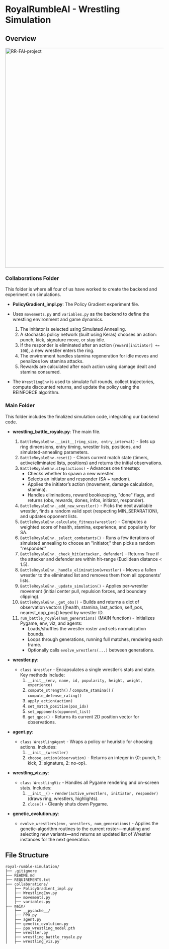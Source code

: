 # RoyalRumbleAI - Wrestling Simulation

## Overview

<img width="699" alt="RR-FAI-project" src="https://github.com/user-attachments/assets/199d21c8-a812-41be-a290-cf5f76ca60e4" />

### Collaborations Folder

This folder is where all four of us have worked to create the backend and experiment on simulations.

- **PolicyGradient_impl.py**: The Policy Gradient experiment file.

- Uses `movements.py` and `variables.py` as the backend to define the wrestling environment and game dynamics.

  1. The initiator is selected using Simulated Annealing.
  2. A stochastic policy network (built using Keras) chooses an action: punch, kick, signature move, or stay idle.
  3. If the responder is eliminated after an action (`reward[initiator] += 100`), a new wrestler enters the ring.
  4. The environment handles stamina regeneration for idle moves and penalizes low stamina attacks.
  5. Rewards are calculated after each action using damage dealt and stamina consumed.

- The `WrestlingEnv` is used to simulate full rounds, collect trajectories, compute discounted returns, and update the policy using the REINFORCE algorithm.

### Main Folder

This folder includes the finalized simulation code, integrating our backend code.

- **wrestling_battle_royale.py**: The main file.

   1. `BattleRoyaleEnv.__init__(ring_size, entry_interval)` - Sets up ring dimensions, entry timing, wrestler lists, positions, and simulated-annealing parameters.
   2. `BattleRoyaleEnv.reset()` - Clears current match state (timers, active/eliminated lists, positions) and returns the initial observations.
   3. `BattleRoyaleEnv.step(actions)` - Advances one timestep:
      - Checks whether to spawn a new wrestler.
      - Selects an initiator and responder (SA + random).
      - Applies the initiator’s action (movement, damage calculation, stamina).
      - Handles eliminations, reward bookkeeping, "done" flags, and returns (obs, rewards, dones, infos, initiator, responder).
   4. `BattleRoyaleEnv._add_new_wrestler()` - Picks the next available wrestler, finds a random valid spot (respecting MIN_SEPARATION), and updates opponent lists.
   5. `BattleRoyaleEnv.calculate_fitness(wrestler)` - Computes a weighted score of health, stamina, experience, and popularity for SA.
   6. `BattleRoyaleEnv._select_combatants()` - Runs a few iterations of simulated annealing to choose an "initiator," then picks a random "responder."
   7. `BattleRoyaleEnv._check_hit(attacker, defender)` - Returns True if the attacker and defender are within hit-range (Euclidean distance &lt; 1.5).
   8. `BattleRoyaleEnv._handle_elimination(wrestler)` - Moves a fallen wrestler to the eliminated list and removes them from all opponents’ lists.
   9. `BattleRoyaleEnv._update_simulation()` - Applies per-wrestler movement (initial center pull, repulsion forces, and boundary clipping).
  10. `BattleRoyaleEnv._get_obs()` - Builds and returns a dict of observation vectors (\[health, stamina, last_action, self_pos, nearest_opp_pos\]) keyed by wrestler ID.
  11. `run_battle_royale(num_generations)` (MAIN function) - Initializes Pygame, env, viz, and agents:
      - Loads/shuffles the wrestler roster and sets normalization bounds.
      - Loops through generations, running full matches, rendering each frame.
      - Optionally calls `evolve_wrestlers(...)` between generations.

- **wrestler.py**:

  - `class Wrestler` - Encapsulates a single wrestler’s stats and state. Key methods include:
    1. `__init__(env, name, id, popularity, height, weight, experience)`
    2. `compute_strength()` / `compute_stamina()` / `compute_defense_rating()`
    3. `apply_action(action)`
    4. `set_match_position(pos_idx)`
    5. `set_opponents(opponent_list)`
    6. `get_qpos()` - Returns its current 2D position vector for observations.

- **agent.py**:

  - `class WrestlingAgent` - Wraps a policy or heuristic for choosing actions. Includes:
    1. `__init__(wrestler)`
    2. `choose_action(observation)` - Returns an integer in {0: punch, 1: kick, 3: signature, 2: no-op}.

- **wrestling_viz.py**:

  - `class WrestlingViz` - Handles all Pygame rendering and on-screen stats. Includes:
    1. `__init__()` - `render(active_wrestlers, initiator, responder)` (draws ring, wrestlers, highlights).
    2. `close()` - Cleanly shuts down Pygame.

- **genetic_evolution.py**:

  - `evolve_wrestlers(env, wrestlers, num_generations)` - Applies the genetic-algorithm routines to the current roster—mutating and selecting new variants—and returns an updated list of Wrestler instances for the next generation.

## File Structure

```
royal-rumble-simulation/
├── .gitignore
├── README.md
├── REQUIREMENTS.txt
├── collaborations/
│   ├── PolicyGradient_impl.py
│   ├── WrestlingEnv.py
│   ├── movements.py
│   ├── variables.py
├── main/
│   ├── __pycache__/
│   ├── PPO.py
│   ├── agent.py
│   ├── genetic_evolution.py
│   ├── ppo_wrestling_model.pth
│   ├── wrestler.py
│   ├── wrestling_battle_royale.py
│   ├── wrestling_viz.py
```
